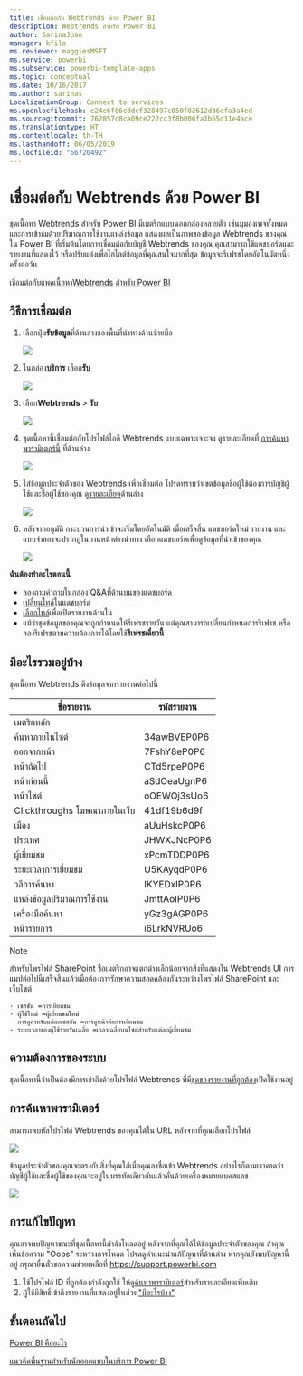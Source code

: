 ```yaml
---
title: เชื่อมต่อกับ Webtrends ด้วย Power BI
description: Webtrends สำหรับ Power BI
author: SarinaJoan
manager: kfile
ms.reviewer: maggiesMSFT
ms.service: powerbi
ms.subservice: powerbi-template-apps
ms.topic: conceptual
ms.date: 10/16/2017
ms.author: sarinas
LocalizationGroup: Connect to services
ms.openlocfilehash: e24e6f86cddcf328497c050f82612d36efa3a4ed
ms.sourcegitcommit: 762857c8ca09ce222cc3f8b006fa1b65d11e4ace
ms.translationtype: HT
ms.contentlocale: th-TH
ms.lasthandoff: 06/05/2019
ms.locfileid: "66720492"
---
```

# <a name="connect-to-webtrends-with-power-bi"></a>เชื่อมต่อกับ Webtrends ด้วย Power BI
ชุดเนื้อหา Webtrends สำหรับ Power BI มีเมตริกแบบนอกกล่องหลายตัว เช่นมุมองเพจทั้งหมด และการเข้าชมด้วยปริมาณการใช้งานแหล่งข้อมูล แสดงผลเป็นภาพของข้อมูล Webtrends ของคุณใน Power BI ที่เริ่มต้นโดยการเชื่อมต่อกับบัญชี Webtrends ของคุณ คุณสามารถใช้แดชบอร์ดและรายงานที่แสดงไว้ หรือปรับแต่งเพื่อไฮไลต์ข้อมูลที่คุณสนใจมากที่สุด  ข้อมูลจะรีเฟรชโดยอัตโนมัตหนึ่งครั้งต่อวัน

เชื่อมต่อกับ[แพคเนื้อหาWebtrends สำหรับ Power BI](https://app.powerbi.com/getdata/services/webtrends)

## <a name="how-to-connect"></a>วิธีการเชื่อมต่อ
1. เลือกปุ่ม**รับข้อมูล**ที่ด้านล่างของพื้นที่นำทางด้านซ้ายมือ
   
   ![](media/service-connect-to-webtrends/getdata3.png)
2. ในกล่อง**บริการ** เลือก**รับ**
   
   ![](media/service-connect-to-webtrends/services.png)
3. เลือก**Webtrends** \> **รับ**
   
   ![](media/service-connect-to-webtrends/webtrends.png)
4. ชุดเนื้อหานี้เชื่อมต่อกับโปรไฟล์ไอดี Webtrends แบบเฉพาะเจาะจง ดูรายละเอียดที่ [การค้นหาพารามิเตอร์นี้](#FindingParams) ที่ด้านล่าง
   
   ![](media/service-connect-to-webtrends/parameters.png)
5. ใส่ข้อมูลประจำตัวของ Webtrends เพื่อเชื่อมต่อ โปรดทราบว่าเขตข้อมูลชื่อผู้ใช้ต้องการบัญชีผู้ใช้และชื่อผู้ใช้ของคุณ ดู[รายละเอียด](#FindingParams)ด้านล่าง
   
   ![](media/service-connect-to-webtrends/creds.png)
6. หลังจากอนุมัติ กระบวนการนำเข้าจะเริ่มโดยอัตโนมัติ เมื่อเสร็จสิ้น แดชบอร์ดใหม่ รายงาน และแบบจำลองจะปรากฏในบานหน้าต่างนำทาง เลือกแดชบอร์ดเพื่อดูข้อมูลที่นำเข้าของคุณ
   
   ![](media/service-connect-to-webtrends/dashboard.png)

**ฉันต้องทำอะไรตอนนี้**

* ลอง[ถามคำถามในกล่อง Q&A](consumer/end-user-q-and-a.md)ที่ด้านบนของแดชบอร์ด
* [เปลี่ยนไทล์](service-dashboard-edit-tile.md)ในแดชบอร์ด
* [เลือกไทล์](consumer/end-user-tiles.md)เพื่อเปิดรายงานด้านใน
* แม้ว่าชุดข้อมูลของคุณจะถูกกำหนดให้รีเฟรชรายวัน แต่คุณสามารถเปลี่ยนกำหนดการรีเฟรช หรือลองรีเฟรชตามความต้องการได้โดยใช้**รีเฟรชเดี๋ยวนี้**

## <a name="whats-included"></a>มีอะไรรวมอยู่บ้าง
<a name="Included"></a>

ชุดเนื้อหา Webtrends ดึงข้อมูลจากรายงานต่อไปนี้  

| ชื่อรายงาน | รหัสรายงาน |
| --- | --- |
| เมตริกหลัก | |
| ค้นหาภายในไซต์ |34awBVEP0P6 |
| ออกจากหน้า |7FshY8eP0P6 |
| หน้าถัดไป |CTd5rpeP0P6 |
| หน้าก่อนนี้ |aSdOeaUgnP6 |
| หน้าไซต์ |oOEWQj3sUo6 |
| Clickthroughs โฆษณาภายในเว็บ |41df19b6d9f |
| เมือง |aUuHskcP0P6 |
| ประเทศ |JHWXJNcP0P6 |
| ผู้เยี่ยมชม |xPcmTDDP0P6 |
| ระยะเวลาการเยี่ยมชม |U5KAyqdP0P6 |
| วลีการค้นหา |IKYEDxIP0P6 |
| แหล่งข้อมูลปริมาณการใช้งาน |JmttAoIP0P6 |
| เครื่องมือค้นหา |yGz3gAGP0P6 |
| หน้ารายการ |i6LrkNVRUo6 |

>[!NOTE]
>สำหรับโพรไฟล์ SharePoint ชื่อเมตริกอาจแตกต่างเล็กน้อยจากสิ่งที่แสดงใน Webtrends UI การแมปต่อไปนี้เสร็จสิ้นแล้วเมื่อต้องการรักษาความสอดคล้องกันระหว่างโพรไฟล์ SharePoint และเว็บไซต์   

    - เซสชัน =การเยี่ยมชม  
    - ผู้ใช้ใหม่ =ผู้เยี่ยมชมใหม่  
    - การดูสำหรับแต่ละเซสชัน =การดูหน้าต่อการเยี่ยมชม  
    - ระยะเวลาของผู้ใช้รายวันเฉลี่ย =เวลาเฉลี่ยบนไซต์สำหรับแต่ละผู้เยี่ยมชม  

## <a name="system-requirements"></a>ความต้องการของระบบ
ชุดเนื้อหานี้จำเป็นต้องมีการเข้าถึงด้วยโปรไฟล์ Webtrends ที่มี[ชุดของรายงานที่ถูกต้อง](#Included)เปิดใช้งานอยู่

<a name="FindingParams"></a>

## <a name="finding-parameters"></a>การค้นหาพารามิเตอร์
สามารถพบหัสโปรไฟล์ Webtrends ของคุณได้ใน URL หลังจากที่คุณเลือกโปรไฟล์

![](media/service-connect-to-webtrends/webtrendsparameters.png)

ข้อมูลประจำตัวของคุณจะตรงกับสิ่งที่คุณใส่เมื่อคุณลงชื่อเข้า Webtrends อย่างไรก็ตามเราคาดว่าบัญชีผู้ใช้และชื่อผู้ใช้ของคุณจะอยู่ในบรรทัดเดียวกันแล้วคั่นด้วยเครื่องหมายแบคสแลช

![](media/service-connect-to-webtrends/webtrendscreds.png)

## <a name="troubleshooting"></a>การแก้ไขปัญหา
คุณอาจพบปัญหาขณะที่ชุดเนื้อหานี้กำลังโหลดอยู่ หลังจากที่คุณได้ให้ข้อมูลประจำตัวของคุณ ถ้าคุณเห็นข้อความ "Oops" ระหว่างการโหลด โปรดดูคำแนะนำแก้ปัญหาที่ด้านล่าง หากคุณยังพบปัญหานี้อยู่ กรุณายื่นตั๋วขอความช่วยเหลือที่ https://support.powerbi.com

1. ใช้โปรไฟล์ ID ที่ถูกต้องกำลังถูกใช้ ให้ดู[ค้นหาพารามิเตอร์](#FindingParams)สำหรับรายละเอียดเพิ่มเติม
2. ผู้ใช้มีสิทธิ์เข้าถึงรายงานที่แสดงอยู่ในส่วน["มีอะไรบ้าง"](#Included)

## <a name="next-steps"></a>ขั้นตอนถัดไป
[Power BI คืออะไร](power-bi-overview.md)

[แนวคิดพื้นฐานสำหรับนักออกแบบในบริการ Power BI](service-basic-concepts.md)

